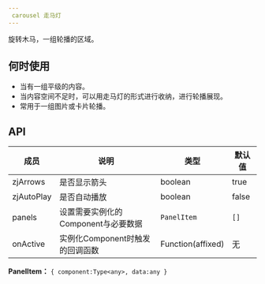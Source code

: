```yaml
---
 carousel 走马灯
---
```

旋转木马，一组轮播的区域。

## 何时使用

- 当有一组平级的内容。
- 当内容空间不足时，可以用走马灯的形式进行收纳，进行轮播展现。
- 常用于一组图片或卡片轮播。

## API

| 成员 | 说明 | 类型 | 默认值 |
| --- | --- | --- | --- |
| zjArrows | 是否显示箭头 | boolean | true |
| zjAutoPlay | 是否自动播放 | boolean | false |
| panels | 设置需要实例化的Component与必要数据  | `PanelItem` | `[]` |
| onActive | 实例化Component时触发的回调函数 | Function(affixed) | 无 |

**PanelItem：** `{ component:Type<any>, data:any }`
